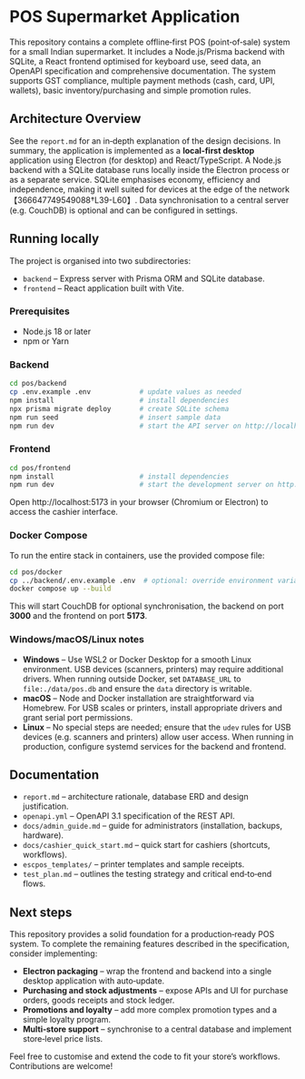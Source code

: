 # POS Supermarket Application

This repository contains a complete offline‑first POS (point‑of‑sale) system for a small Indian supermarket.  It
includes a Node.js/Prisma backend with SQLite, a React frontend optimised for keyboard use, seed data, an
OpenAPI specification and comprehensive documentation.  The system supports GST compliance, multiple
payment methods (cash, card, UPI, wallets), basic inventory/purchasing and simple promotion rules.

## Architecture Overview

See the `report.md` for an in‑depth explanation of the design decisions.  In summary, the application is
implemented as a **local‑first desktop** application using Electron (for desktop) and React/TypeScript.  A
Node.js backend with a SQLite database runs locally inside the Electron process or as a separate service.
SQLite emphasises economy, efficiency and independence, making it well suited for devices at the edge of the
network【366647749549088†L39-L60】.  Data synchronisation to a central server (e.g. CouchDB) is optional and can be
configured in settings.

## Running locally

The project is organised into two subdirectories:

* `backend` – Express server with Prisma ORM and SQLite database.
* `frontend` – React application built with Vite.

### Prerequisites

* Node.js 18 or later
* npm or Yarn

### Backend

```bash
cd pos/backend
cp .env.example .env            # update values as needed
npm install                     # install dependencies
npx prisma migrate deploy       # create SQLite schema
npm run seed                    # insert sample data
npm run dev                     # start the API server on http://localhost:3000
```

### Frontend

```bash
cd pos/frontend
npm install                     # install dependencies
npm run dev                     # start the development server on http://localhost:5173
```

Open http://localhost:5173 in your browser (Chromium or Electron) to access the cashier interface.

### Docker Compose

To run the entire stack in containers, use the provided compose file:

```bash
cd pos/docker
cp ../backend/.env.example .env  # optional: override environment variables
docker compose up --build
```

This will start CouchDB for optional synchronisation, the backend on port **3000** and the frontend on
port **5173**.

### Windows/macOS/Linux notes

* **Windows** – Use WSL2 or Docker Desktop for a smooth Linux environment.  USB devices (scanners,
  printers) may require additional drivers.  When running outside Docker, set `DATABASE_URL` to
  `file:./data/pos.db` and ensure the `data` directory is writable.
* **macOS** – Node and Docker installation are straightforward via Homebrew.  For USB scales or
  printers, install appropriate drivers and grant serial port permissions.
* **Linux** – No special steps are needed; ensure that the `udev` rules for USB devices (e.g. scanners and
  printers) allow user access.  When running in production, configure systemd services for the backend
  and frontend.

## Documentation

* `report.md` – architecture rationale, database ERD and design justification.
* `openapi.yml` – OpenAPI 3.1 specification of the REST API.
* `docs/admin_guide.md` – guide for administrators (installation, backups, hardware).
* `docs/cashier_quick_start.md` – quick start for cashiers (shortcuts, workflows).
* `escpos_templates/` – printer templates and sample receipts.
* `test_plan.md` – outlines the testing strategy and critical end‑to‑end flows.

## Next steps

This repository provides a solid foundation for a production‑ready POS system.  To complete the remaining
features described in the specification, consider implementing:

* **Electron packaging** – wrap the frontend and backend into a single desktop application with auto‑update.
* **Purchasing and stock adjustments** – expose APIs and UI for purchase orders, goods receipts and
  stock ledger.
* **Promotions and loyalty** – add more complex promotion types and a simple loyalty program.
* **Multi‑store support** – synchronise to a central database and implement store‑level price lists.

Feel free to customise and extend the code to fit your store’s workflows.  Contributions are welcome!